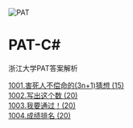 ![PAT](https://www.patest.cn/p/images/logo.png)

# PAT-C#

浙江大学PAT答案解析

[1001.害死人不偿命的(3n+1)猜想 (15)](乙级/1001.%20害死人不偿命的(3n%2B1)猜想%20(15).cs)  
[1002.写出这个数 (20)](乙级/1002.%20写出这个数%20(20).cs)  
[1003.我要通过！(20)](乙级/1003.%20我要通过！(20).cs)  
[1004.成绩排名 (20)](乙级/1004.%20成绩排名%20(20).cs)  

